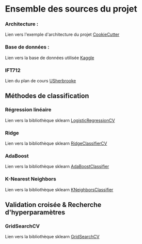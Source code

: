 # Ensemble des sources du projet

### Architecture :
Lien vers l'exemple d'architecture du projet [CookieCutter](https://github.com/cookiecutter/cookiecutter)

### Base de données :
Lien vers la base de données utilisée [Kaggle](https://www.kaggle.com/broaniki/titanic)

### IFT712
Lien du plan de cours [USherbrooke](http://info.usherbrooke.ca/pmjodoin/cours/ift603/plan_de_cours2019_712.pdf)

## Méthodes de classification

### Régression linéaire
Lien vers la bibliothèque sklearn [LogisticRegressionCV](https://scikit-learn.org/stable/modules/generated/sklearn.linear_model.LogisticRegressionCV.html#sklearn.linear_model.LogisticRegressionCV)

### Ridge
Lien vers la bibliothèque sklearn [RidgeClassifierCV](https://scikit-learn.org/stable/modules/generated/sklearn.linear_model.RidgeClassifierCV.html#sklearn.linear_model.RidgeClassifierCV)

### AdaBoost
Lien vers la bibliothèque sklearn [AdaBoostClassifier](https://scikit-learn.org/stable/modules/generated/sklearn.ensemble.AdaBoostClassifier.html)

### K-Nearest Neighbors
Lien vers la bibliothèque sklearn [KNeighborsClassifier](https://scikit-learn.org/stable/modules/generated/sklearn.neighbors.KNeighborsClassifier.html)

## Validation croisée & Recherche d'hyperparamètres

### GridSearchCV
Lien vers la bibliothèque sklearn [GridSearchCV](https://scikit-learn.org/stable/modules/generated/sklearn.model_selection.GridSearchCV.html)